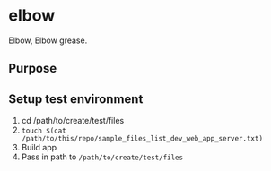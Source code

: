 # elbow

Elbow, Elbow grease.

## Purpose

## Setup test environment

1. cd /path/to/create/test/files
1. `touch $(cat /path/to/this/repo/sample_files_list_dev_web_app_server.txt)`
1. Build app
1. Pass in path to `/path/to/create/test/files`
